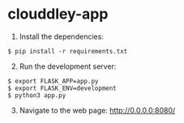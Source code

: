 # clouddley-app

1. Install the dependencies:
```
$ pip install -r requirements.txt
```

2. Run the development server:
```
$ export FLASK_APP=app.py
$ export FLASK_ENV=development 
$ python3 app.py
```
3. Navigate to the web page: http://0.0.0.0:8080/
